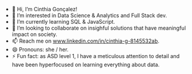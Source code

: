 - 👋 Hi, I’m Cinthia Gonçalez!
- 👀 I’m interested in Data Science & Analytics and Full Stack dev.
- 🌱 I’m currently learning SQL & JavaScript. 
- 💞️ I’m looking to collaborate on insighful solutions that have meaningful impact on society.
- 📫 Reach me on www.linkedin.com/in/cinthia-g-8145532ab.
- 😄 Pronouns: she / her.
- ⚡ Fun fact: as ASD level 1, I have a meticulous attention to detail and have been hyperfocused on learning everything about data.

<!---
cinthiagon/cinthiagon is a ✨ special ✨ repository because its `README.md` (this file) appears on your GitHub profile.
You can click the Preview link to take a look at your changes.
--->
